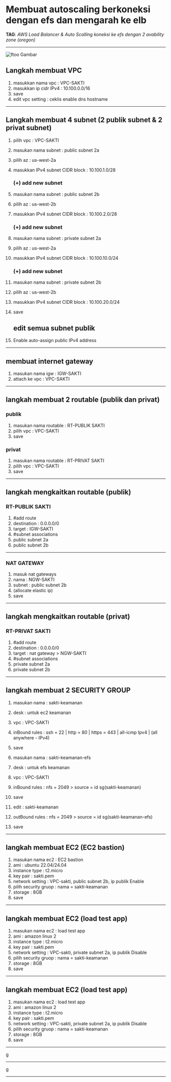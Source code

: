 # Membuat autoscaling berkoneksi dengan efs dan mengarah ke elb

**TAG**: *AWS Load Balancer & Auto Scalling koneksi ke efs dengan 2 avability zone (oregon)*

---

![ftoo Gambar](https://raw.githubusercontent.com/ibrammanggara/load-test-aws/main/ftoo.png)



## Langkah membuat VPC

1. masukkan nama vpc : VPC-SAKTI
2. masukkan ip cidr IPv4 : 10.100.0.0/16
3. save
4. edit vpc setting : ceklis enable dns hostname

---

## Langkah membuat 4 subnet (2 publik subnet & 2 privat subnet)

1. pilih vpc : VPC-SAKTI
2. masukan nama subnet : public subnet 2a
3. pilih az : us-west-2a
4. masukkan IPv4 subnet CIDR block : 10.100.1.0/28
   ### (+) add new subnet
1. masukan nama subnet : public subnet 2b
2. pilih az : us-west-2b
3. masukkan IPv4 subnet CIDR block : 10.100.2.0/28
   ### (+) add new subnet
1. masukan nama subnet : private subnet 2a
2. pilih az : us-west-2a
3. masukkan IPv4 subnet CIDR block : 10.100.10.0/24
   ### (+) add new subnet
1. masukan nama subnet : private subnet 2b
2. pilih az : us-west-2b
3. masukkan IPv4 subnet CIDR block : 10.100.20.0/24
4. save

   ## edit semua subnet publik
1. Enable auto-assign public IPv4 address
   
---

## membuat internet gateway

1. masukan nama igw : IGW-SAKTI
2. attach ke vpc : VPC-SAKTI

---

## langkah membuat 2 routable (publik dan privat)

 ### publik
1. masukan nama routable : RT-PUBLIK SAKTI
2. pilih vpc : VPC-SAKTI
3. save
 ### privat
1. masukan nama routable : RT-PRIVAT SAKTI
2. pilih vpc : VPC-SAKTI
3. save

---

## langkah mengkaitkan routable (publik)

### RT-PUBLIK SAKTI
1. #add route
2. destination : 0.0.0.0/0
3. target : IGW-SAKTI
4. #subnet associations
5. public subnet 2a
6. public subnet 2b

---

### NAT GATEWAY

1. masuk nat gateways
2. nama : NGW-SAKTI
3. subnet : public subnet 2b
4. (allocate elastic ip)
5. save

---

## langkah mengkaitkan routable (privat)

### RT-PRIVAT SAKTI
1. #add route
2. destination : 0.0.0.0/0
3. target : nat gateway > NGW-SAKTI
4. #subnet associations
5. private subnet 2a
6. private subnet 2b

---

## langkah membuat 2 SECURITY GROUP

1. masukan nama : sakti-keamanan
2. desk : untuk ec2 keamanan
3. vpc : VPC-SAKTI
4. inBound rules : ssh = 22 | http = 80 | https = 443 | all-icmp Ipv4 | (all anywhere - IPv4)
5. save

1. masukan nama : sakti-keamanan-efs
2. desk : untuk efs keamanan
3. vpc : VPC-SAKTI
4. inBound rules : nfs = 2049 > source = id sg(sakti-keamanan)
5. save

1. edit : sakti-keamanan
2. outBound rules : nfs = 2049 > source = id sg(sakti-keamanan-efs)
3. save

---

## langkah membuat EC2 (EC2 bastion)

1. masukan nama ec2 : EC2 bastion
2. ami : ubuntu 22.04/24.04
3. instance type : t2.micro
4. key pair : sakti.pem
5. network setting : VPC-sakti, public subnet 2b, ip publik Enable
6. pilih security gruop : nama = sakti-keamanan
7. storage : 8GB
8. save

---

## langkah membuat EC2 (load test app)

1. masukan nama ec2 : load test app
2. ami : amazon linux 2
3. instance type : t2.micro
4. key pair : sakti.pem
5. network setting : VPC-sakti, private subnet 2a, ip publik Disable
6. pilih security gruop : nama = sakti-keamanan
7. storage : 8GB
8. save

---

## langkah membuat EC2 (load test app)

1. masukan nama ec2 : load test app
2. ami : amazon linux 2
3. instance type : t2.micro
4. key pair : sakti.pem
5. network setting : VPC-sakti, private subnet 2a, ip publik Disable
6. pilih security gruop : nama = sakti-keamanan
7. storage : 8GB
8. save

---

g

---

g

---
